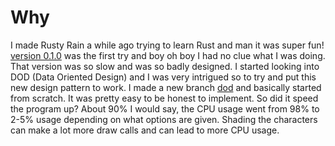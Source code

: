 # Why

I made Rusty Rain a while ago trying to learn Rust and man it was super fun!
[version 0.1.0](https://github.com/cowboy8625/rusty-rain/tree/v0.0.1) was the
first try and boy oh boy I had no clue what I was doing.
That version was so slow and was so badly designed.
I started looking into DOD (Data Oriented Design) and I was very intrigued so
to try and put this new design pattern to work.  I made a new branch
[dod](https://github.com/cowboy8625/rusty-rain/tree/dod) and basically started from
scratch.  It was pretty easy to be honest to implement. So did it speed the program up?
About 90% I would say, the CPU usage went from 98% to 2-5% usage depending on what
options are given.  Shading the characters can make a lot more draw calls and can lead
to more CPU usage.
